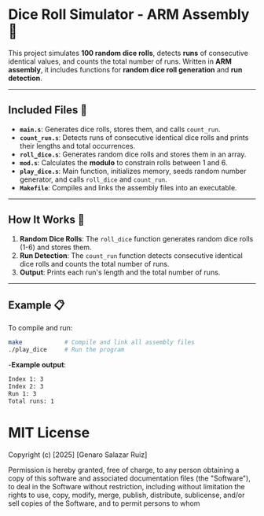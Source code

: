 # **Dice Roll Simulator - ARM Assembly 🎲**

This project simulates **100 random dice rolls**, detects **runs** of consecutive identical values, and counts the total number of runs. Written in **ARM assembly**, it includes functions for **random dice roll generation** and **run detection**.

---

## **Included Files 📁**

- **`main.s`**: Generates dice rolls, stores them, and calls `count_run`.
- **`count_run.s`**: Detects runs of consecutive identical dice rolls and prints their lengths and total occurrences.
- **`roll_dice.s`**: Generates random dice rolls and stores them in an array.
- **`mod.s`**: Calculates the **modulo** to constrain rolls between 1 and 6.
- **`play_dice.s`**: Main function, initializes memory, seeds random number generator, and calls `roll_dice` and `count_run`.
- **`Makefile`**: Compiles and links the assembly files into an executable.

---

## **How It Works 🚀**

1. **Random Dice Rolls**: The `roll_dice` function generates random dice rolls (1-6) and stores them.
2. **Run Detection**: The `count_run` function detects consecutive identical dice rolls and counts the total number of runs.
3. **Output**: Prints each run's length and the total number of runs.

---

## **Example 📋**

To compile and run:

```bash
make            # Compile and link all assembly files
./play_dice     # Run the program
```

-**Example output**:
```bash
Index 1: 3
Index 2: 3
Run 1: 3
Total runs: 1
```

# MIT License
Copyright (c) [2025] [Genaro Salazar Ruiz]

Permission is hereby granted, free of charge, to any person obtaining a copy
of this software and associated documentation files (the "Software"), to deal
in the Software without restriction, including without limitation the rights
to use, copy, modify, merge, publish, distribute, sublicense, and/or sell
copies of the Software, and to permit persons to whom
